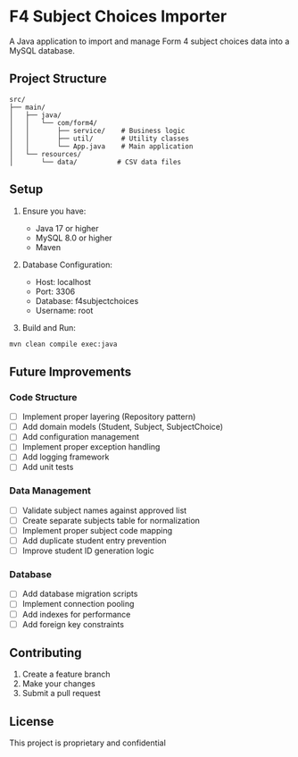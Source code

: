 # F4 Subject Choices Importer

A Java application to import and manage Form 4 subject choices data into a MySQL database.

## Project Structure

```
src/
├── main/
│   ├── java/
│   │   └── com/form4/
│   │       ├── service/    # Business logic
│   │       ├── util/       # Utility classes
│   │       └── App.java    # Main application
│   └── resources/
│       └── data/          # CSV data files
```

## Setup

1. Ensure you have:
   - Java 17 or higher
   - MySQL 8.0 or higher
   - Maven

2. Database Configuration:
   - Host: localhost
   - Port: 3306
   - Database: f4subjectchoices
   - Username: root

3. Build and Run:
```bash
mvn clean compile exec:java
```

## Future Improvements

### Code Structure
- [ ] Implement proper layering (Repository pattern)
- [ ] Add domain models (Student, Subject, SubjectChoice)
- [ ] Add configuration management
- [ ] Implement proper exception handling
- [ ] Add logging framework
- [ ] Add unit tests

### Data Management
- [ ] Validate subject names against approved list
- [ ] Create separate subjects table for normalization
- [ ] Implement proper subject code mapping
- [ ] Add duplicate student entry prevention
- [ ] Improve student ID generation logic

### Database
- [ ] Add database migration scripts
- [ ] Implement connection pooling
- [ ] Add indexes for performance
- [ ] Add foreign key constraints

## Contributing

1. Create a feature branch
2. Make your changes
3. Submit a pull request

## License

This project is proprietary and confidential